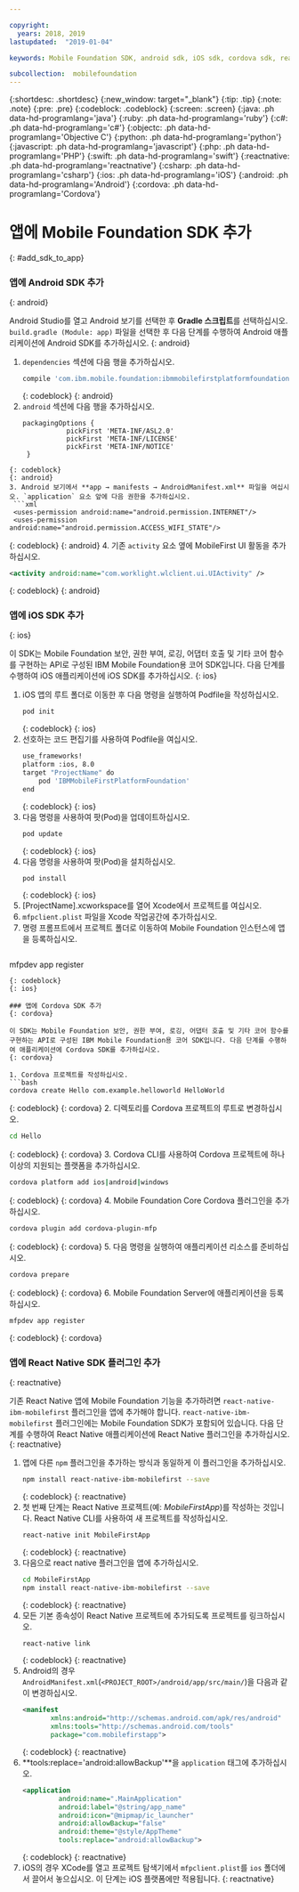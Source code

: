 ```yaml
---

copyright:
  years: 2018, 2019
lastupdated:  "2019-01-04"

keywords: Mobile Foundation SDK, android sdk, iOS sdk, cordova sdk, react native sdk

subcollection:  mobilefoundation
---
```


{:shortdesc: .shortdesc}
{:new_window: target="_blank"}
{:tip: .tip}
{:note: .note}
{:pre: .pre}
{:codeblock: .codeblock}
{:screen: .screen}
{:java: .ph data-hd-programlang='java'}
{:ruby: .ph data-hd-programlang='ruby'}
{:c#: .ph data-hd-programlang='c#'}
{:objectc: .ph data-hd-programlang='Objective C'}
{:python: .ph data-hd-programlang='python'}
{:javascript: .ph data-hd-programlang='javascript'}
{:php: .ph data-hd-programlang='PHP'}
{:swift: .ph data-hd-programlang='swift'}
{:reactnative: .ph data-hd-programlang='reactnative'}
{:csharp: .ph data-hd-programlang='csharp'}
{:ios: .ph data-hd-programlang='iOS'}
{:android: .ph data-hd-programlang='Android'}
{:cordova: .ph data-hd-programlang='Cordova'}

#	앱에 Mobile Foundation SDK 추가
{: #add_sdk_to_app}

### 앱에 Android SDK 추가
{: android}

Android Studio를 열고 Android 보기를 선택한 후 **Gradle 스크립트**를 선택하십시오. `build.gradle (Module: app)` 파일을 선택한 후 다음 단계를 수행하여 Android 애플리케이션에 Android SDK를 추가하십시오.
{: android}

1. `dependencies` 섹션에 다음 행을 추가하십시오.
   ```bash
   compile 'com.ibm.mobile.foundation:ibmmobilefirstplatformfoundation:8.0.+'
   ```
   {: codeblock}
   {: android}
2. `android` 섹션에 다음 행을 추가하십시오.
   ```
   packagingOptions {
              pickFirst 'META-INF/ASL2.0'
              pickFirst 'META-INF/LICENSE'
              pickFirst 'META-INF/NOTICE'
    }
  ```
  {: codeblock}
  {: android}
3. Android 보기에서 **app → manifests → AndroidManifest.xml** 파일을 여십시오. `application` 요소 앞에 다음 권한을 추가하십시오.
   ```xml
   <uses-permission android:name="android.permission.INTERNET"/>
   <uses-permission android:name="android.permission.ACCESS_WIFI_STATE"/>
   ```
   {: codeblock}
   {: android}
4. 기존 `activity` 요소 옆에 MobileFirst UI 활동을 추가하십시오.
   ```xml
   <activity android:name="com.worklight.wlclient.ui.UIActivity" />
   ```
   {: codeblock}
   {: android}


### 앱에 iOS SDK 추가
{: ios}

이 SDK는 Mobile Foundation 보안, 권한 부여, 로깅, 어댑터 호출 및 기타 코어 함수를 구현하는 API로 구성된 IBM Mobile Foundation용 코어 SDK입니다. 다음 단계를 수행하여 iOS 애플리케이션에 iOS SDK를 추가하십시오.
{: ios}

1. iOS 앱의 루트 폴더로 이동한 후 다음 명령을 실행하여 Podfile을 작성하십시오.
    ```bash
    pod init
    ```
    {: codeblock}
    {: ios}
2. 선호하는 코드 편집기를 사용하여 Podfile을 여십시오.
   ```bash
   use_frameworks!
   platform :ios, 8.0
   target "ProjectName" do
       pod 'IBMMobileFirstPlatformFoundation'
   end
   ```
   {: codeblock}
   {: ios}
3. 다음 명령을 사용하여 팟(Pod)을 업데이트하십시오.
   ```bash
   pod update
   ```
   {: codeblock}
   {: ios}
4. 다음 명령을 사용하여 팟(Pod)을 설치하십시오.
   ```bash
   pod install
   ```
   {: codeblock}
   {: ios}
5. [ProjectName].xcworkspace를 열어 Xcode에서 프로젝트를 여십시오.
6. `mfpclient.plist` 파일을 Xcode 작업공간에 추가하십시오.
7. 명령 프롬프트에서 프로젝트 폴더로 이동하여 Mobile Foundation 인스턴스에 앱을 등록하십시오.
   ```bash
mfpdev app register
   ```
   {: codeblock}
   {: ios}

### 앱에 Cordova SDK 추가
{: cordova}

이 SDK는 Mobile Foundation 보안, 권한 부여, 로깅, 어댑터 호출 및 기타 코어 함수를 구현하는 API로 구성된 IBM Mobile Foundation용 코어 SDK입니다. 다음 단계를 수행하여 애플리케이션에 Cordova SDK를 추가하십시오.
{: cordova}

1. Cordova 프로젝트를 작성하십시오.
   ```bash
   cordova create Hello com.example.helloworld HelloWorld
   ```
   {: codeblock}
   {: cordova}
2. 디렉토리를 Cordova 프로젝트의 루트로 변경하십시오.
   ```bash
   cd Hello
   ```
   {: codeblock}
   {: cordova}
3. Cordova CLI를 사용하여 Cordova 프로젝트에 하나 이상의 지원되는 플랫폼을 추가하십시오.
   ```bash
   cordova platform add ios|android|windows
   ```
   {: codeblock}
   {: cordova}
4. Mobile Foundation Core Cordova 플러그인을 추가하십시오.
   ```bash
   cordova plugin add cordova-plugin-mfp
   ```
   {: codeblock}
   {: cordova}
5. 다음 명령을 실행하여 애플리케이션 리소스를 준비하십시오.
   ```bash
   cordova prepare
   ```
   {: codeblock}
   {: cordova}
6. Mobile Foundation Server에 애플리케이션을 등록하십시오.
   ```bash
mfpdev app register
   ```
   {: codeblock}
   {: cordova}

### 앱에 React Native SDK 플러그인 추가
{: reactnative}

기존 React Native 앱에 Mobile Foundation 기능을 추가하려면 `react-native-ibm-mobilefirst` 플러그인을 앱에 추가해야 합니다. `react-native-ibm-mobilefirst` 플러그인에는 Mobile Foundation SDK가 포함되어 있습니다. 다음 단계를 수행하여 React Native 애플리케이션에 React Native 플러그인을 추가하십시오.
{: reactnative}

1. 앱에 다른 `npm` 플러그인을 추가하는 방식과 동일하게 이 플러그인을 추가하십시오.
   ```bash
   npm install react-native-ibm-mobilefirst --save
   ```
   {: codeblock}
   {: reactnative}
2. 첫 번째 단계는 React Native 프로젝트(예: *MobileFirstApp*)를 작성하는 것입니다. React Native CLI를 사용하여 새 프로젝트를 작성하십시오.
   ```bash
   react-native init MobileFirstApp
   ```
   {: codeblock}
   {: reactnative}
3. 다음으로 react native 플러그인을 앱에 추가하십시오.
   ```bash
   cd MobileFirstApp
   npm install react-native-ibm-mobilefirst --save
   ```
   {: codeblock}
   {: reactnative}
4. 모든 기본 종속성이 React Native 프로젝트에 추가되도록 프로젝트를 링크하십시오.
   ```bash
   react-native link
   ```
   {: codeblock}
   {: reactnative}
5. Android의 경우 `AndroidManifest.xml`(`<PROJECT_ROOT>/android/app/src/main/`)을 다음과 같이 변경하십시오.
   ```xml
   <manifest 
          xmlns:android="http://schemas.android.com/apk/res/android" 
          xmlns:tools="http://schemas.android.com/tools"
          package="com.mobilefirstapp">
   ```
   {: codeblock}
   {: reactnative}
6. **tools:replace='android:allowBackup'**을 `application` 태그에 추가하십시오.
   ```xml
   <application
            android:name=".MainApplication"
            android:label="@string/app_name"
            android:icon="@mipmap/ic_launcher"
            android:allowBackup="false"
            android:theme="@style/AppTheme"
            tools:replace="android:allowBackup">
   ```
   {: codeblock}
   {: reactnative}
7. iOS의 경우 XCode를 열고 프로젝트 탐색기에서 `mfpclient.plist`를 `ios` 폴더에서 끌어서 놓으십시오. 이 단계는 iOS 플랫폼에만 적용됩니다.
{: reactnative}
